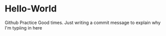 # Hello-World
Github Practice
Good times.  Just writing a commit message to explain why I'm typiing in here
